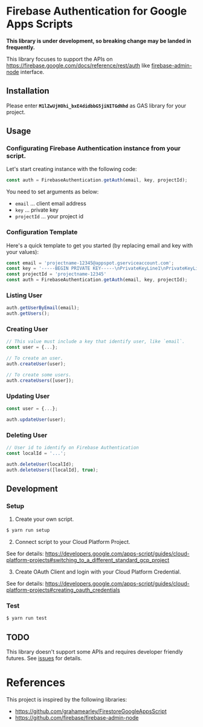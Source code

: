 # Firebase Authentication for Google Apps Scripts

**This library is under development, so breaking change may be landed in frequently.**

This library focuses to support the APIs on https://firebase.google.com/docs/reference/rest/auth like [firebase-admin-node](https://github.com/firebase/firebase-admin-node) interface.

## Installation

Please enter **`M1lZwUjHOhi_bxE4didbbG5jiNITGdNhd`** as GAS library for your project.

## Usage

### Configurating Firebase Authentication instance from your script.

Let's start creating instance with the following code:

``` js
const auth = FirebaseAuthentication.getAuth(email, key, projectId);
```

You need to set arguments as below:
- `email` … client email address
- `key` … private key
- `projectId` … your project id

### Configuration Template

Here's a quick template to get you started (by replacing email and key with your values):

``` js
const email = 'projectname-12345@appspot.gserviceaccount.com';
const key = '-----BEGIN PRIVATE KEY-----\nPrivateKeyLine1\nPrivateKeyLine2\nPrivateKeyLineN\n-----END PRIVATE KEY-----';
const projectId = 'projectname-12345'
const auth = FirebaseAuthentication.getAuth(email, key, projectId);
```

### Listing User

``` js
auth.getUserByEmail(email);
auth.getUsers();
```

### Creating User

``` js
// This value must include a key that identify user, like `email`.
const user = {...};

// To create an user.
auth.createUser(user);

// To create some users.
auth.createUsers([user]);
```

### Updating User

``` js
const user = {...};

auth.updateUser(user);
```

### Deleting User
``` js
// User id to identify on Firebase Authentication
const localId = '...';

auth.deleteUser(localId);
auth.deleteUsers([localId], true);
```

## Development
### Setup

1. Create your own script.

``` sh
$ yarn run setup
```

2. Connect script to your Cloud Platform Project.

See for details: https://developers.google.com/apps-script/guides/cloud-platform-projects#switching_to_a_different_standard_gcp_project

3. Create OAuth Client and login with your Cloud Platform Credential.

See for details: https://developers.google.com/apps-script/guides/cloud-platform-projects#creating_oauth_credentials

### Test

``` sh
$ yarn run test
```

## TODO

This library doesn't support some APIs and requires developer friendly futures.
See [issues](https://github.com/tricknotes/FirebaseAuthenticationGoogleAppsScript/issues) for details. 

# References

This project is inspired by the following libraries:
- https://github.com/grahamearley/FirestoreGoogleAppsScript
- https://github.com/firebase/firebase-admin-node
